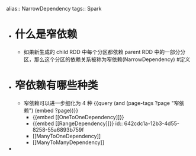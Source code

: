 alias:: NarrowDependency
tags:: Spark

- # 什么是窄依赖
	- 如果新生成的 child RDD 中每个分区都依赖 parent RDD 中的一部分分区，那么这个分区的依赖关系被称为窄依赖(NarrowDependency) #定义
- # 窄依赖有哪些种类
	- 窄依赖可以进一步细化为 4 种
	  {{query (and (page-tags ?page "窄依赖") (embed ?page))}}
		- {{embed [[OneToOneDependency]]}}
		- {{embed [[RangeDependency]]}}
		  id:: 642cdc1a-12b3-4d55-8258-55a6893b759f
		- [[ManyToOneDependency]]
		- [[ManyToManyDependency]]
-